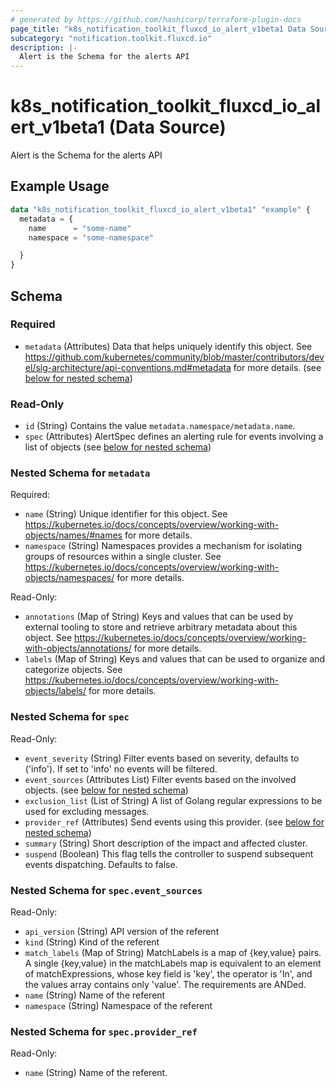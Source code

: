 ```yaml
---
# generated by https://github.com/hashicorp/terraform-plugin-docs
page_title: "k8s_notification_toolkit_fluxcd_io_alert_v1beta1 Data Source - terraform-provider-k8s"
subcategory: "notification.toolkit.fluxcd.io"
description: |-
  Alert is the Schema for the alerts API
---
```


# k8s_notification_toolkit_fluxcd_io_alert_v1beta1 (Data Source)

Alert is the Schema for the alerts API

## Example Usage

```terraform
data "k8s_notification_toolkit_fluxcd_io_alert_v1beta1" "example" {
  metadata = {
    name      = "some-name"
    namespace = "some-namespace"

  }
}
```

<!-- schema generated by tfplugindocs -->
## Schema

### Required

- `metadata` (Attributes) Data that helps uniquely identify this object. See https://github.com/kubernetes/community/blob/master/contributors/devel/sig-architecture/api-conventions.md#metadata for more details. (see [below for nested schema](#nestedatt--metadata))

### Read-Only

- `id` (String) Contains the value `metadata.namespace/metadata.name`.
- `spec` (Attributes) AlertSpec defines an alerting rule for events involving a list of objects (see [below for nested schema](#nestedatt--spec))

<a id="nestedatt--metadata"></a>
### Nested Schema for `metadata`

Required:

- `name` (String) Unique identifier for this object. See https://kubernetes.io/docs/concepts/overview/working-with-objects/names/#names for more details.
- `namespace` (String) Namespaces provides a mechanism for isolating groups of resources within a single cluster. See https://kubernetes.io/docs/concepts/overview/working-with-objects/namespaces/ for more details.

Read-Only:

- `annotations` (Map of String) Keys and values that can be used by external tooling to store and retrieve arbitrary metadata about this object. See https://kubernetes.io/docs/concepts/overview/working-with-objects/annotations/ for more details.
- `labels` (Map of String) Keys and values that can be used to organize and categorize objects. See https://kubernetes.io/docs/concepts/overview/working-with-objects/labels/ for more details.


<a id="nestedatt--spec"></a>
### Nested Schema for `spec`

Read-Only:

- `event_severity` (String) Filter events based on severity, defaults to ('info'). If set to 'info' no events will be filtered.
- `event_sources` (Attributes List) Filter events based on the involved objects. (see [below for nested schema](#nestedatt--spec--event_sources))
- `exclusion_list` (List of String) A list of Golang regular expressions to be used for excluding messages.
- `provider_ref` (Attributes) Send events using this provider. (see [below for nested schema](#nestedatt--spec--provider_ref))
- `summary` (String) Short description of the impact and affected cluster.
- `suspend` (Boolean) This flag tells the controller to suspend subsequent events dispatching. Defaults to false.

<a id="nestedatt--spec--event_sources"></a>
### Nested Schema for `spec.event_sources`

Read-Only:

- `api_version` (String) API version of the referent
- `kind` (String) Kind of the referent
- `match_labels` (Map of String) MatchLabels is a map of {key,value} pairs. A single {key,value} in the matchLabels map is equivalent to an element of matchExpressions, whose key field is 'key', the operator is 'In', and the values array contains only 'value'. The requirements are ANDed.
- `name` (String) Name of the referent
- `namespace` (String) Namespace of the referent


<a id="nestedatt--spec--provider_ref"></a>
### Nested Schema for `spec.provider_ref`

Read-Only:

- `name` (String) Name of the referent.
